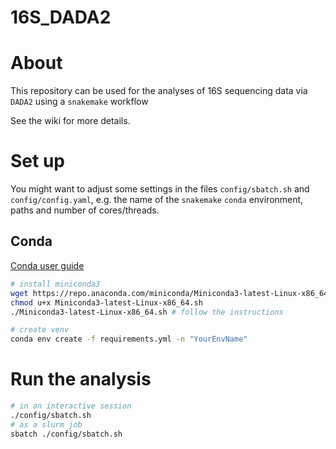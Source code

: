 # 16S_DADA2
# About

This repository can be used for the analyses of 16S sequencing data via `DADA2` using a `snakemake` workflow

See the wiki for more details.

# Set up

You might want to adjust some settings in the files `config/sbatch.sh` and `config/config.yaml`, e.g.
the name of the `snakemake` `conda` environment, paths and number of cores/threads.

## Conda

[Conda user guide](https://docs.conda.io/projects/conda/en/latest/user-guide/index.html)

```bash
# install miniconda3
wget https://repo.anaconda.com/miniconda/Miniconda3-latest-Linux-x86_64.sh
chmod u+x Miniconda3-latest-Linux-x86_64.sh
./Miniconda3-latest-Linux-x86_64.sh # follow the instructions

# create venv
conda env create -f requirements.yml -n "YourEnvName"
```

# Run the analysis

```bash
# in an interactive session
./config/sbatch.sh
# as a slurm job
sbatch ./config/sbatch.sh
```
